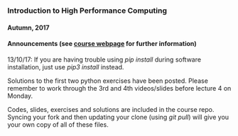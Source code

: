 ### Introduction to High Performance Computing
#### Autumn, 2017

#### Announcements (see [course webpage](https://imperialhpsc.bitbucket.io) for further information)
13/10/17: 
If you are having trouble using *pip install* during software installation, just use *pip3 install* instead.

Solutions to the first two python exercises have been posted. Please
remember to work through the 3rd and 4th videos/slides before lecture 4 on Monday.

Codes, slides, exercises and solutions are included in the course repo. Syncing your
fork and then updating your clone (using *git pull*) will give you your own copy
of all of these files.

